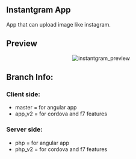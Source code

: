 ## Instantgram App

App that can upload image like instagram. 

## Preview
<p align="center">
  <img alt="instantgram_preview" src="https://user-images.githubusercontent.com/34822808/58255851-19088300-7d98-11e9-9949-723ef8b10d68.png">
</p>

## Branch Info:
### Client side:
- master = for angular app
- app_v2 = for cordova and f7 features

### Server side:
- php = for angular app
- php_v2 = for cordova and f7 features

